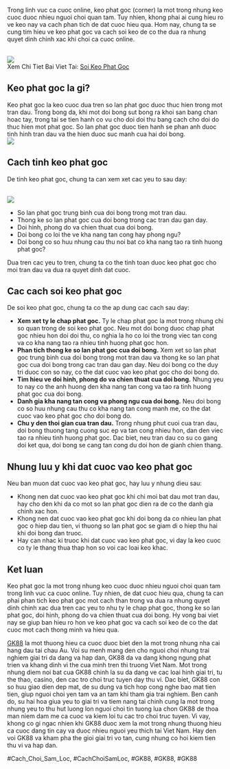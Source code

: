 <p class="intro">Trong linh vuc ca cuoc online, keo phat goc (corner) la mot trong nhung keo cuoc duoc nhieu nguoi choi quan tam. Tuy nhien, khong phai ai cung hieu ro ve keo nay va cach phan tich de dat cuoc hieu qua. Hom nay, chung ta se cung tim hieu ve keo phat goc va cach soi keo de co the dua ra nhung quyet dinh chinh xac khi choi ca cuoc online.</p><br><img src="https://gk88.place/wp-content/uploads/2025/04/Nhung-yeu-to-quan-trong-khi-soi-keo-phat-goc.png"></br>
Xem Chi Tiet Bai Viet Tai: <a href="https://gk88.place/soi-keo-phat-goc/">Soi Keo Phat Goc</a><h2 class="sub-title">Keo phat goc la gi?</h2><p>Keo phat goc la keo cuoc dua tren so lan phat goc duoc thuc hien trong mot tran dau. Trong bong da, khi mot doi bong sut bong ra khoi san bang chan hoac tay, trong tai se tien hanh co vu cho doi doi thu bang cach cho doi do thuc hien mot phat goc. So lan phat goc duoc tien hanh se phan anh duoc tinh hinh tran dau va the hien duoc suc manh cua hai doi bong.<br><img src="https://gk88.place/wp-content/uploads/2025/04/Soi-Keo-Phat-Goc-Bi-Quyet-Va-Kinh-Nghiem-Tu-Cao-Thu-Ca-Cuoc.png"></br><h2 class="sub-title">Cach tinh keo phat goc</h2><p>De tinh keo phat goc, chung ta can xem xet cac yeu to sau day:</p><br><img src="https://gk88.place/wp-content/uploads/2025/04/Keo-Chap-2.75-La-Gi-Huong-Dan-Chi-Tiet-Cach-Doc-Keo-2.75-300x150.png"></br><ul>
<li>So lan phat goc trung binh cua doi bong trong mot tran dau.</li>
<li>Thong ke so lan phat goc cua doi bong trong cac tran dau gan day.</li>
<li>Doi hinh, phong do va chien thuat cua doi bong.</li>
<li>Doi bong co loi the ve kha nang tan cong hay phong ngu?</li>
<li>Doi bong co so huu nhung cau thu noi bat co kha nang tao ra tinh huong phat goc?</li>
</ul><p>Dua tren cac yeu to tren, chung ta co the tinh toan duoc keo phat goc cho moi tran dau va dua ra quyet dinh dat cuoc.<h2 class="sub-title">Cac cach soi keo phat goc</h2><p>De soi keo phat goc, chung ta co the ap dung cac cach sau day:</p><ul>
<li><strong>Xem xet ty le chap phat goc.</strong> Ty le chap phat goc la mot trong nhung chi so quan trong de soi keo phat goc. Neu mot doi bong duoc chap phat goc nhieu hon doi doi thu, co nghia la ho co loi the trong viec tan cong va co kha nang tao ra nhieu tinh huong phat goc hon.</li>
<li><strong>Phan tich thong ke so lan phat goc cua doi bong.</strong> Xem xet so lan phat goc trung binh cua doi bong trong mot tran dau va thong ke so lan phat goc cua doi bong trong cac tran dau gan day. Neu doi bong co the duy tri duoc con so nay, co the dat cuoc vao keo phat goc cho doi bong do.</li>
<li><strong>Tim hieu ve doi hinh, phong do va chien thuat cua doi bong.</strong> Nhung yeu to nay co the anh huong den kha nang tan cong va tao ra tinh huong phat goc cua doi bong.</li>
<li><strong>Danh gia kha nang tan cong va phong ngu cua doi bong.</strong> Neu doi bong co so huu nhung cau thu co kha nang tan cong manh me, co the dat cuoc vao keo phat goc cho doi bong do.</li>
<li><strong>Chu y den thoi gian cua tran dau.</strong> Trong nhung phut cuoi cua tran dau, doi bong thuong tang cuong suc ep va tan cong nhieu hon, dan den viec tao ra nhieu tinh huong phat goc. Dac biet, neu tran dau co su co gang doi ket qua, doi bong se cang tan cong du doi hon de gianh chien thang.</li>
</ul><h2 class="sub-title">Nhung luu y khi dat cuoc vao keo phat goc</h2><p>Neu ban muon dat cuoc vao keo phat goc, hay luu y nhung dieu sau:<ul>
<li>Khong nen dat cuoc vao keo phat goc khi chi moi bat dau mot tran dau, hay cho den khi da co mot so lan phat goc dien ra de co the danh gia chinh xac hon.</li>
<li>Khong nen dat cuoc vao keo phat goc khi doi bong da co nhieu lan phat goc o hiep dau tien, vi thuong so lan phat goc se giam di o hiep thu hai khi doi bong dan truoc.</li>
<li>Hay can nhac ki truoc khi dat cuoc vao keo phat goc, vi day la keo cuoc co ty le thang thua thap hon so voi cac loai keo khac.</li>
</ul><h2 class="sub-title">Ket luan</h2><p>Keo phat goc la mot trong nhung keo cuoc duoc nhieu nguoi choi quan tam trong linh vuc ca cuoc online. Tuy nhien, de dat cuoc hieu qua, chung ta can phai phan tich keo phat goc mot cach than trong va dua ra nhung quyet dinh chinh xac dua tren cac yeu to nhu ty le chap phat goc, thong ke so lan phat goc, doi hinh, phong do va chien thuat cua doi bong. Hy vong bai viet nay se giup ban hieu ro hon ve keo phat goc va cach soi keo de co the dat cuoc mot cach thong minh va hieu qua.</p><p><a href="https://gk88.place/">GK88</a> la mot thuong hieu ca cuoc duoc biet den la mot trong nhung nha cai hang dau tai chau Au. Voi su menh mang den cho nguoi choi nhung trai nghiem giai tri da dang va hap dan, GK88 da va dang khong ngung phat trien va khang dinh vi the cua minh tren thi truong Viet Nam. Mot trong nhung diem noi bat cua GK88 chinh la su da dang ve cac loai hinh giai tri, tu the thao, casino, den cac tro choi truc tuyen day thu vi. Dac biet, GK88 con so huu giao dien dep mat, de su dung va tich hop cong nghe bao mat tien tien, giup nguoi choi yen tam va an tam khi tham gia trai nghiem. Ben canh do, su hai hoa giua yeu to giai tri va tiem nang tai chinh cung la mot trong nhung yeu to thu hut luong lon nguoi choi tin tuong lua chon GK88 de thoa man niem dam me ca cuoc va kiem loi tu cac tro choi truc tuyen. Vi vay, khong co gi ngac nhien khi GK88 duoc xem la mot trong nhung thuong hieu ca cuoc dang tin cay va duoc nhieu nguoi yeu thich tai Viet Nam. Hay den voi GK88 va kham pha the gioi giai tri vo tan, cung nhung co hoi kiem tien thu vi va hap dan.</p>
#Cach_Choi_Sam_Loc, #CachChoiSamLoc, #GK88, #GK88, #GK88
